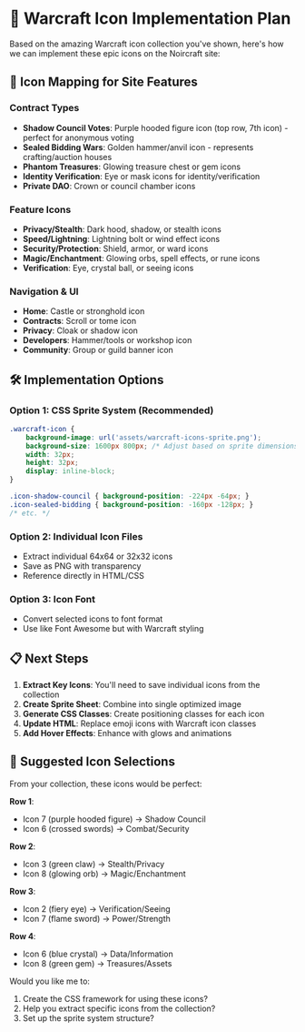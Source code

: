 # 🏰 Warcraft Icon Implementation Plan

Based on the amazing Warcraft icon collection you've shown, here's how we can implement these epic icons on the Noircraft site:

## 🎯 **Icon Mapping for Site Features**

### **Contract Types**
- **Shadow Council Votes**: Purple hooded figure icon (top row, 7th icon) - perfect for anonymous voting
- **Sealed Bidding Wars**: Golden hammer/anvil icon - represents crafting/auction houses  
- **Phantom Treasures**: Glowing treasure chest or gem icons
- **Identity Verification**: Eye or mask icons for identity/verification
- **Private DAO**: Crown or council chamber icons

### **Feature Icons** 
- **Privacy/Stealth**: Dark hood, shadow, or stealth icons
- **Speed/Lightning**: Lightning bolt or wind effect icons
- **Security/Protection**: Shield, armor, or ward icons
- **Magic/Enchantment**: Glowing orbs, spell effects, or rune icons
- **Verification**: Eye, crystal ball, or seeing icons

### **Navigation & UI**
- **Home**: Castle or stronghold icon
- **Contracts**: Scroll or tome icon  
- **Privacy**: Cloak or shadow icon
- **Developers**: Hammer/tools or workshop icon
- **Community**: Group or guild banner icon

## 🛠️ **Implementation Options**

### **Option 1: CSS Sprite System** (Recommended)
```css
.warcraft-icon {
    background-image: url('assets/warcraft-icons-sprite.png');
    background-size: 1600px 800px; /* Adjust based on sprite dimensions */
    width: 32px;
    height: 32px;
    display: inline-block;
}

.icon-shadow-council { background-position: -224px -64px; }
.icon-sealed-bidding { background-position: -160px -128px; }
/* etc. */
```

### **Option 2: Individual Icon Files**
- Extract individual 64x64 or 32x32 icons
- Save as PNG with transparency
- Reference directly in HTML/CSS

### **Option 3: Icon Font** 
- Convert selected icons to font format
- Use like Font Awesome but with Warcraft styling

## 📋 **Next Steps**

1. **Extract Key Icons**: You'll need to save individual icons from the collection
2. **Create Sprite Sheet**: Combine into single optimized image
3. **Generate CSS Classes**: Create positioning classes for each icon
4. **Update HTML**: Replace emoji icons with Warcraft icon classes
5. **Add Hover Effects**: Enhance with glows and animations

## 🎨 **Suggested Icon Selections**

From your collection, these icons would be perfect:

**Row 1**: 
- Icon 7 (purple hooded figure) → Shadow Council
- Icon 6 (crossed swords) → Combat/Security

**Row 2**:
- Icon 3 (green claw) → Stealth/Privacy  
- Icon 8 (glowing orb) → Magic/Enchantment

**Row 3**:
- Icon 2 (fiery eye) → Verification/Seeing
- Icon 7 (flame sword) → Power/Strength

**Row 4**:
- Icon 6 (blue crystal) → Data/Information
- Icon 8 (green gem) → Treasures/Assets

Would you like me to:
1. Create the CSS framework for using these icons?
2. Help you extract specific icons from the collection?
3. Set up the sprite system structure?
